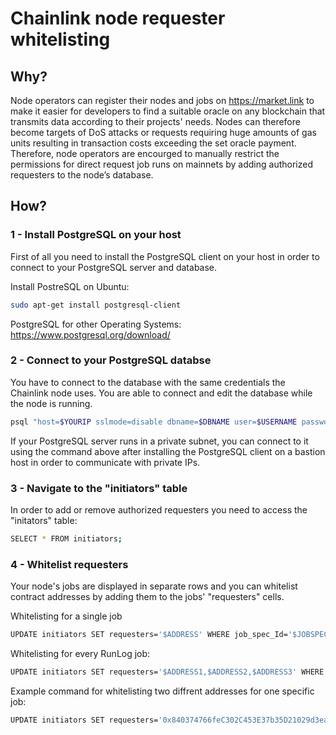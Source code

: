 # Chainlink node requester whitelisting

## Why?
Node operators can register their nodes and jobs on https://market.link to make it easier for developers to find a suitable oracle on any blockchain that transmits data according to their projects' needs. Nodes can therefore become targets of DoS attacks or requests requiring huge amounts of gas units resulting in transaction costs exceeding the set oracle payment. Therefore, node operators are encourged to manually restrict the permissions for direct request job runs on mainnets by adding authorized requesters to the node’s database.

## How?

### 1 - Install PostgreSQL on your host

First of all you need to install the PostgreSQL client on your host in order to connect to your PostgreSQL server and database.

Install PostreSQL on Ubuntu:
```bash
sudo apt-get install postgresql-client
```

PostgreSQL for other Operating Systems: https://www.postgresql.org/download/

### 2 - Connect to your PostgreSQL databse
You have to connect to the database with the same credentials the Chainlink node uses. You are able to connect and edit the database while the node is running. 
```bash
psql "host=$YOURIP sslmode=disable dbname=$DBNAME user=$USERNAME password=$PASSWORD"
```
If your PostgreSQL server runs in a private subnet, you can connect to it using the command above after installing the PostgreSQL client on a bastion host in order to communicate with private IPs.
### 3 - Navigate to the "initiators" table

In order to add or remove authorized requesters you need to access the "initators" table:

```bash
SELECT * FROM initiators;
```

### 4 - Whitelist requesters

Your node's jobs are displayed in separate rows and you can whitelist contract addresses by adding them to the jobs' "requesters" cells.

Whitelisting for a single job
```bash
UPDATE initiators SET requesters='$ADDRESS' WHERE job_spec_Id='$JOBSPECID';
```

Whitelisting for every RunLog job:
```bash
UPDATE initiators SET requesters='$ADDRESS1,$ADDRESS2,$ADDRESS3' WHERE type ='runlog';
```

Example command for whitelisting two diffrent addresses for one specific job:
```bash
UPDATE initiators SET requesters='0x840374766feC302C453E37b35D21029d3ea00333,0xFfD5E84D50EfEfb19fe927347aB2e366D63a8543' WHERE job_spec_Id='7c4b9450-28f7-4b2e-abd7-d428f03ba45c';
```
